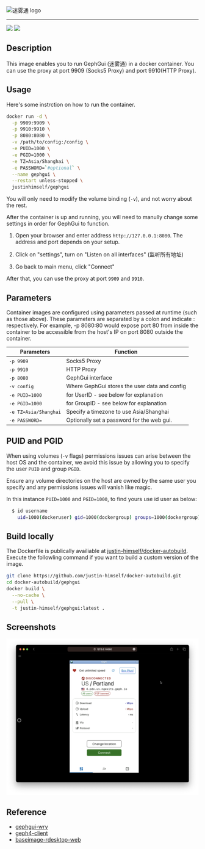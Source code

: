<img src="https://raw.githubusercontent.com/justin-himself/docker-autobuild/master/gephgui/logo.png" width="50%" alt="迷雾通 logo">

---

![](https://img.shields.io/badge/x86_64-red)
![](https://img.shields.io/badge/ARM_64-ff69b4)

## Description

This image enables you to run GephGui (迷雾通) in a docker container. You can use the proxy at port 9909 (Socks5 Proxy) and port 9910(HTTP Proxy).

## Usage

Here's some instrction on how to run the container.

```bash
docker run -d \
  -p 9909:9909 \
  -p 9910:9910 \
  -p 8080:8080 \
  -v /path/to/config:/config \
  -e PUID=1000 \
  -e PGID=1000 \
  -e TZ=Asia/Shanghai \
  -e PASSWORD=`#optional` \
  --name gephgui \
  --restart unless-stopped \
  justinhimself/gephgui
```

You will only need to modify the volume binding (`-v`), and not worry about the rest.

After the container is up and running, you will need to manully change some settings in order for GephGui to function.

1. Open your browser and enter address `http://127.0.0.1:8080`. The address and port depends on your setup.

2. Click on "settings", turn on "Listen on all interfaces" (监听所有地址)

3. Go back to main menu, click "Connect"

After that, you can use the proxy at port `9909` and `9910`.

## Parameters

Container images are configured using parameters passed at runtime (such as those above). These parameters are separated by a colon and indicate <external>:<internal> respectively. For example, -p 8080:80 would expose port 80 from inside the container to be accessible from the host's IP on port 8080 outside the container.

| Parameters            | Function                                      |
| --------------------- | --------------------------------------------- |
| `-p 9909`             | Socks5 Proxy                                  |
| `-p 9910`             | HTTP Proxy                                    |
| `-p 8080`             | GephGui interface                             |
| `-v config`           | Where GephGui stores the user data and config |
| `-e PUID=1000`        | for UserID - see below for explanation        |
| `-e PGID=1000`        | for GroupID - see below for explanation       |
| `-e TZ=Asia/Shanghai` | Specify a timezone to use Asia/Shanghai       |
| `-e PASSWORD=`        | Optionally set a password for the web gui.    |

## PUID and PGID

When using volumes (`-v` flags) permissions issues can arise between the host OS and the container, we avoid this issue by allowing you to specify the user `PUID` and group `PGID`.

Ensure any volume directories on the host are owned by the same user you specify and any permissions issues will vanish like magic.

In this instance `PUID=1000` and `PGID=1000`, to find yours use id user as below:

```bash
  $ id username
    uid=1000(dockeruser) gid=1000(dockergroup) groups=1000(dockergroup)
```

## Build locally

The Dockerfile is publically availiable at [justin-himself/docker-autobuild](https://github.com/justin-himself/docker-autobuild). Execute the followling command if you want to build a custom version of the image.

```bash
git clone https://github.com/justin-himself/docker-autobuild.git
cd docker-autobuild/gephgui
docker build \
  --no-cache \
  --pull \
  -t justin-himself/gephgui:latest .
```

## Screenshots

![screenshot](screenshot.png)

## Reference

- [gephgui-wry](https://github.com/geph-official/gephgui-wry)
- [geph4-client](https://github.com/geph-official/geph4-client)
- [baseimage-rdesktop-web](https://github.com/linuxserver/docker-baseimage-rdesktop-web)
